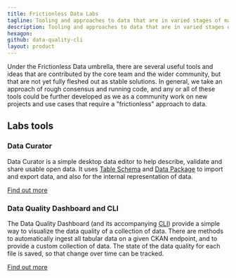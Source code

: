 ```yaml
---
title: Frictionless Data Labs
tagline: Tooling and approaches to data that are in varied stages of maturity.
description: Tooling and approaches to data that are in varied stages of maturity.
hexagon: 
github: data-quality-cli
layout: product
---
```

 
Under the Frictionless Data umbrella, there are several useful tools and ideas that are contributed by the core team and the wider community, but that are not yet fully fleshed out as stable solutions. In general, we take an approach of rough consensus and running code, and any or all of these tools could be further developed as we as a community work on new projects and use cases that require a "frictionless" approach to data.
 
## Labs tools
 
### Data Curator
 
Data Curator is a simple desktop data editor to help describe, validate and share usable open data. It uses [Table Schema](/products/table-schema/) and [Data Package](/products/data-package/) to import and export data, and also for the internal representation of data.
 
[Find out more](https://github.com/ODIQueensland/data-curator)
 
### Data Quality Dashboard and CLI
 
The Data Quality Dashboard (and its accompanying [CLI](https://github.com/frictionlessdata/data-quality-cli)) provide a simple way to visualize the data quality of a collection of data. There are methods to automatically ingest all tabular data on a given CKAN endpoint, and to provide a custom collection of data. The state of the data quality for each file is saved, so that change over time can be tracked.
 
[Find out more](https://github.com/frictionlessdata/data-quality-dashboard)
